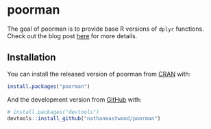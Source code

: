 
<!-- README.md is generated from README.Rmd. Please edit that file -->

# poorman

<!-- badges: start -->

<!-- badges: end -->

The goal of poorman is to provide base R versions of `dplyr` functions.
Check out the blog post
[here](http://127.0.0.1:4321/2020/02/15/building-a-base-dplyr-with-primitives/)
for more details.

## Installation

You can install the released version of poorman from
[CRAN](https://CRAN.R-project.org) with:

``` r
install.packages("poorman")
```

And the development version from [GitHub](https://github.com/) with:

``` r
# install.packages("devtools")
devtools::install_github("nathaneastwood/poorman")
```
